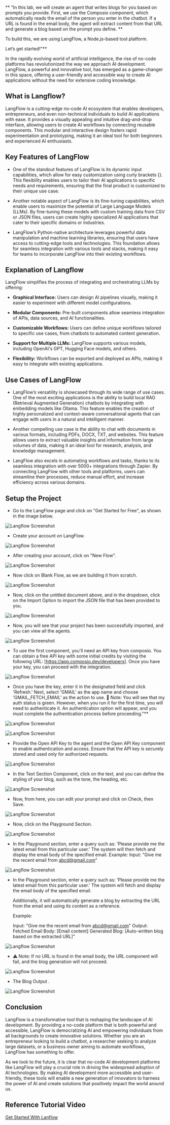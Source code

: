 ** "In this lab, we will create an agent that writes blogs for you based on prompts you provide. First, we use the Composio component, which automatically reads the email of the person you enter in the chatbot. If a URL is found in the email body, the agent will extract content from that URL and generate a blog based on the prompt you define. **

To build this, we are using LangFlow, a Node.js-based tool platform.

Let’s get started!"**

In the rapidly evolving world of artificial intelligence, the rise of no-code platforms has revolutionized the way we approach AI development. LangFlow, a powerful and innovative tool, has emerged as a game-changer in this space, offering a user-friendly and accessible way to create AI applications without the need for extensive coding knowledge.

## What is Langflow?
LangFlow is a cutting-edge no-code AI ecosystem that enables developers, entrepreneurs, and even non-technical individuals to build AI applications with ease. It provides a visually appealing and intuitive drag-and-drop interface, allowing users to create AI workflows by connecting reusable components. This modular and interactive design fosters rapid experimentation and prototyping, making it an ideal tool for both beginners and experienced AI enthusiasts.

## Key Features of LangFlow
- One of the standout features of LangFlow is its dynamic input capabilities, which allow for easy customization using curly brackets {}. This flexibility enables users to tailor their AI applications to specific needs and requirements, ensuring that the final product is customized to their unique use case.

- Another notable aspect of LangFlow is its fine-tuning capabilities, which enable users to maximize the potential of Large Language Models (LLMs). By fine-tuning these models with custom training data from CSV or JSON files, users can create highly specialized AI applications that cater to their specific domains or industries.

- LangFlow’s Python-native architecture leverages powerful data manipulation and machine learning libraries, ensuring that users have access to cutting-edge tools and technologies. This foundation allows for seamless integration with various tools and stacks, making it easy for teams to incorporate LangFlow into their existing workflows.

## Explanation of Langflow

LangFlow simplifies the process of integrating and orchestrating LLMs by offering:

- **Graphical Interface:** Users can design AI pipelines visually, making it easier to experiment with different model configurations.

- **Modular Components:** Pre-built components allow seamless integration of APIs, data sources, and AI functionalities.

- **Customizable Workflows:** Users can define unique workflows tailored to specific use cases, from chatbots to automated content generation.

- **Support for Multiple LLMs:** LangFlow supports various models, including OpenAI's GPT, Hugging Face models, and others.

- **Flexibility:** Workflows can be exported and deployed as APIs, making it easy to integrate with existing applications.

## Use Cases of LangFlow
- LangFlow’s versatility is showcased through its wide range of use cases. One of the most exciting applications is the ability to build local RAG (Retrieval Augmented Generation) chatbots by integrating with embedding models like Ollama. This feature enables the creation of highly personalized and context-aware conversational agents that can engage with users in a natural and intelligent manner.

- Another compelling use case is the ability to chat with documents in various formats, including PDFs, DOCX, TXT, and websites. This feature allows users to extract valuable insights and information from large volumes of data, making it an ideal tool for research, analysis, and knowledge management.

- LangFlow also excels in automating workflows and tasks, thanks to its seamless integration with over 5000+ integrations through Zapier. By connecting LangFlow with other tools and platforms, users can streamline their processes, reduce manual effort, and increase efficiency across various domains.

## Setup the Project

- Go to the LangFlow page and click on "Get Started for Free", as shown in the image below.

![Langflow Screenshot](./Images/Screenshot%20(1515).png)

- Create your account on LangFlow.

![Langflow Screenshot](./Images/Screenshot%20(1516).png)

- After creating your account, click on "New Flow".

![Langflow Screenshot](./Images/Screenshot%20(1517).png)

- Now click on Blank Flow, as we are building it from scratch.

![Langflow Screenshot](./Images/Screenshot%20(1518).png)

- Now, click on the untitled document above, and in the dropdown, click on the Import Option to import the JSON file that has been provided to you.

![Langflow Screenshot](./Images/Screenshot%20(1520).png)

- Now, you will see that your project has been successfully imported, and you can view all the agents.

![Langflow Screenshot](./Images/img1.png)

- To use the first component, you'll need an API key from composio. You can obtain a free API key with some initial credits by visiting the following URL: [https://app.composio.dev/developers]. Once you have your key, you can proceed with the integration.

![Langflow Screenshot](./Images/Screenshot%20(1549).png)

- Once you have the key, enter it in the designated field and click 'Refresh.' Next, select 'GMAIL' as the app name and choose 'GMAIL_FETCH_EMAIL' as the action to use.
  🔹 Note: You will see that my auth status is green. However, when you run it for the first time, you will need to authenticate it. An authentication option will appear, and you must complete the authentication process before proceeding."**

![Langflow Screenshot](./Images/Refresh%20Button.png)

![Langflow Screenshot](./Images/Screenshot%20(1551).png)

- Provide the Open API Key to the agent and the Open API Key component to enable authentication and access. Ensure that the API key is securely stored and used only for authorized requests.

![Langflow Screenshot](./Images/Screenshot%20(1552).png)

- In the Text Section Component, click on the text, and you can define the styling of your blog, such as the tone, the heading, etc.

![Langflow Screenshot](./Images/Screenshot%20(1555).png)

- Now, from here, you can edit your prompt and click on Check, then Save.

![Langflow Screenshot](./Images/Screenshot%20(1554).png)

- Now, click on the Playground Section.

![Langflow Screenshot](./Images/Screenshot%20(1553).png)

- In the Playground section, enter a query such as: 'Please provide me the latest email from this particular user.' The system will then fetch and display the email body of the specified email.
  Example:
  Input: "Give me the recent email from abcd@gmail.com"

![Langflow Screenshot](./Images/Screenshot%20(1556).png)

- In the Playground section, enter a query such as: 'Please provide me the latest email from this particular user.' The system will fetch and display the email body of the specified email.

  Additionally, it will automatically generate a blog by extracting the URL from the email and using its content as a reference.

  Example:

  Input: "Give me the recent email from abcd@gmail.com"
  Output:
  Fetched Email Body: [Email content]
  Generated Blog: [Auto-written blog based on the extracted URL]"

![Langflow Screenshot](./Images/Screenshot%20(1556).png)

- ⚠️ Note: If no URL is found in the email body, the URL component will fail, and the blog generation will not proceed.

![Langflow Screenshot](./Images/Screenshot%20(1557).png)

- The Blog Output .

![Langflow Screenshot](./Images/Screenshot%20(1558).png)



## Conclusion
LangFlow is a transformative tool that is reshaping the landscape of AI development. By providing a no-code platform that is both powerful and accessible, LangFlow is democratizing AI and empowering individuals from all backgrounds to create innovative solutions. Whether you are an entrepreneur looking to build a chatbot, a researcher seeking to analyze large datasets, or a business owner aiming to automate workflows, LangFlow has something to offer.

As we look to the future, it is clear that no-code AI development platforms like LangFlow will play a crucial role in driving the widespread adoption of AI technologies. By making AI development more accessible and user-friendly, these tools will enable a new generation of innovators to harness the power of AI and create solutions that positively impact the world around us.


## Reference Tutorial Video
[Get Started With Lanflow](https://youtu.be/LPfstlhSA_w?si=HMYVZ5q60IBJ7H9x)


